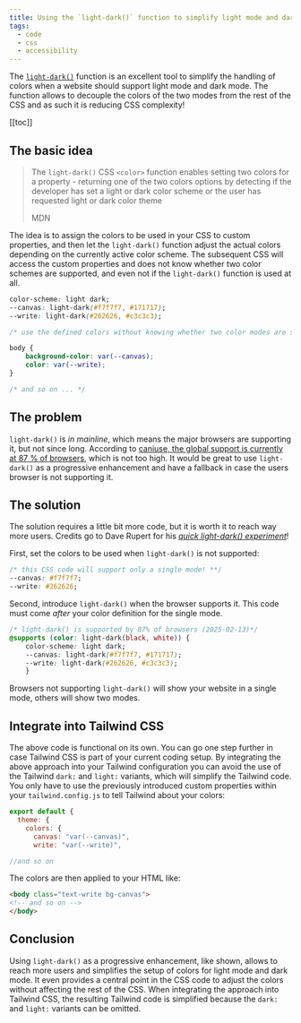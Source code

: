 ```yaml
---
title: Using the `light-dark()` function to simplify light mode and dark mode CSS
tags:
  - code
  - css
  - accessibility
---
```

The [`light-dark()`](https://developer.mozilla.org/en-US/docs/Web/CSS/color_value/light-dark) function is an excellent tool to simplify the handling of colors when a website should support light mode and dark mode. The function allows to decouple the colors of the two modes from the rest of the CSS and as such it is reducing CSS complexity! 

[[toc]]

## The basic idea

> The `light-dark()` CSS `<color>` function enables setting two colors for a property - returning one of the two colors options by detecting if the developer has set a light or dark color scheme or the user has requested light or dark color theme
> <footer>MDN</footer>

The idea is to assign the colors to be used in your CSS to custom properties, and then let the `light-dark()` function adjust the actual colors depending on the currently active color scheme. The subsequent CSS will access the custom properties and does not know whether two color schemes are supported, and even not if the `light-dark()` function is used at all.

```css
color-scheme: light dark; 
--canvas: light-dark(#f7f7f7, #171717); 
--write: light-dark(#262626, #c3c3c3);

/* use the defined colors without knowing whether two color modes are supported or not*/

body {
	background-color: var(--canvas);
	color: var(--write);
}

/* and so on ... */
```

## The problem

`light-dark()` is *in mainline*, which means the major browsers are supporting it, but not since long. According to [caniuse, the global support is currently at 87 % of browsers](https://caniuse.com/?search=light-dark), which is not too high. It would be great to use `light-dark()` as a progressive enhancement and have a fallback in case the users browser is not supporting it.

## The solution

The solution requires a little bit more code, but it is worth it to reach way more users. Credits go to Dave Rupert for his [<cite>quick light-dark() experiment<cite>](https://daverupert.com/2024/05/light-dark-experiment/)!

First, set the colors to be used when `light-dark()` is not supported:

```css
/* this CSS code will support only a single mode! **/
--canvas: #f7f7f7; 
--write: #262626;
```

Second, introduce `light-dark()` when the browser supports it. This code must come *after*  your color definition for the single mode.

```css
/* light-dark() is supported by 87% of browsers (2025-02-13)*/
@supports (color: light-dark(black, white)) {
    color-scheme: light dark;
    --canvas: light-dark(#f7f7f7, #171717);
    --write: light-dark(#262626, #c3c3c3);
    }
```

Browsers not supporting `light-dark()` will show your website in a single mode, others will show two modes. 

## Integrate into Tailwind CSS

The above code is functional on its own. You can go one step further in case Tailwind CSS is part of your current coding setup. By integrating the above approach into your Tailwind configuration you can avoid the use of the Tailwind `dark:` and `light:` variants, which will simplify the Tailwind code. You only have to use the previously introduced custom properties within your `tailwind.config.js` to tell Tailwind about your colors:

```js
export default {
  theme: {
    colors: {
      canvas: "var(--canvas)",
      write: "var(--write)",

//and so on
```

The colors are then applied to your HTML like:

```html
<body class="text-write bg-canvas">
<!-- and so on -->
</body>
```

## Conclusion

Using `light-dark()` as a progressive enhancement, like shown, allows to reach more users and simplifies the setup of colors for light mode and dark mode. It even provides a central point in the CSS code to adjust the colors without affecting the rest of the CSS. When integrating the approach into Tailwind CSS, the resulting Tailwind code is simplified because the `dark:` and `light:` variants can be omitted.